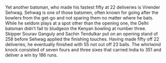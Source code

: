 Yet another batsman, who made his fastest fifty at 22 deliveries is Virender Sehwag. Sehwag is one of those batsmen, often known for going after the bowlers from the get-go and not sparing them no matter where he bats. While he seldom plays at a spot other than the opening one, the Delhi batsman didn’t fail to bludgeon the Kenyan bowling at number three.
Skipper Sourav Ganguly and Sachin Tendulkar put on an opening stand of 258 before Sehwag applied the finishing touches. Having made fifty off 22 deliveries, he eventually finished with 55 not out off 23 balls. The whirlwind knock consisted of seven fours and three sixes that carried India to 351 and deliver a win by 186 runs.